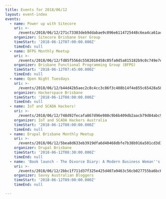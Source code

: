 ```yaml
---
title: Events for 2018/06/12
layout: event-index
events:
  - name: Power up with Sitecore
    uri: >-
      /events/2018/06/12/271c73303deb9ddabae9c096e6114725448c6ea4ca61ac57d4ab7adc3233fcd2
    organizer: Sitecore Brisbane User Group
    timeStart: '2018-06-12T07:00:00.000Z'
    timeEnd: null
  - name: BFPG Monthly Meetup
    uri: >-
      /events/2018/06/12/fd85f556dc5582010458c05fa0d5a815182b9c0c749e7e48f51a73b3d71d4c37
    organizer: Brisbane Functional Programming Group (BFPG)
    timeStart: '2018-06-12T07:45:00.000Z'
    timeEnd: null
  - name: Open Night Tuesdays
    uri: >-
      /events/2018/06/12/b44d42b5aec2c8c4cc3c86f3c408b14f4e855c65428a5820f57f69154e648e36
    organizer: Hackerspace Brisbane
    timeStart: '2018-06-12T08:00:00.000Z'
    timeEnd: null
  - name: IoT and SCADA Hackers!
    uri: >-
      /events/2018/06/12/748d92fecafa867d96e980c9b6b409db2aacb79d84abc9ac2034cc7920d22aca
    organizer: IoT and SCADA Hackers Australia
    timeStart: '2018-06-12T08:00:00.000Z'
    timeEnd: null
  - name: Drupal Brisbane Monthly Meetup
    uri: >-
      /events/2018/06/12/5bea8d633eb3919dfa6d40468dbfe7b38b916a501cd3d33ec0a91213ae9b5f6d
    organizer: Drupal Brisbane
    timeStart: '2018-06-12T08:30:00.000Z'
    timeEnd: null
  - name: 'Book launch - The Divorce Diary: A Modern Business Woman''s Survival Guide'
    uri: >-
      /events/2018/06/12/2bbc1f711d37f325e425d407a9463c56cb027755ba6bc680abbc6ba1cba4cc86
    organizer: Savvy Australian Bloggers
    timeStart: '2018-06-12T09:00:00.000Z'
    timeEnd: null

---
```

